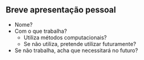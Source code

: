 ## Breve apresentação pessoal

- Nome?
- Com o que trabalha?
  - Utiliza métodos computacionais?
  - Se não utiliza, pretende utilizar futuramente?
- Se não trabalha, acha que necessitará no futuro?
